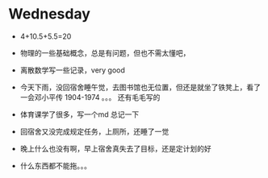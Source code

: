 # Wednesday

- 4+10.5+5.5=20

- 物理的一些基础概念，总是有问题，但也不需太懂吧，
- 离散数学写一些记录，very good
- 今天下雨，没回宿舍睡午觉，去图书馆也无位置，但还是就坐了铁凳上，看了一会邓小平传 1904-1974 。。。 还有毛毛写的
- 体育课学了很多，写一个md 总记一下
- 回宿舍又没完成规定任务，上厕所，还睡了一觉
- 晚上什么也没有啊，早上宿舍真失去了目标，还是定计划的好
- 什么东西都不能拖。。。
